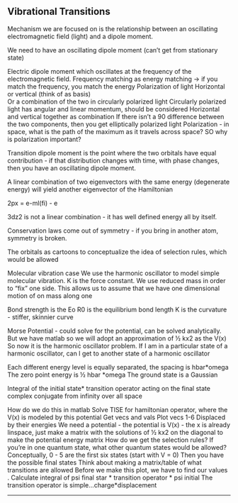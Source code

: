 ## Vibrational Transitions

Mechanism we are focused on is the relationship between an oscillating electromagnetic field (light) and a dipole moment. 

We need to have an oscillating dipole moment (can’t get from stationary state) 
 
Electric dipole moment which oscillates at the frequency of the electromagnetic field. 
Frequency matching as energy matching → if you match the frequency, you match the energy
Polarization of light 
Horizontal or vertical (think of as basis)  
Or a combination of the two in circularly polarized light 
Circularly polarized light has angular and linear momentum, should be considered 
Horizontal and vertical together as combination
If there isn’t a 90 difference between the two components, then you get elliptically polarized light 
Polarization - in space, what is the path of the maximum as it travels across space? 
SO why is polarization important? 

Transition dipole moment is the point where the two orbitals have equal contribution - if that distribution changes with time, with phase changes, then you have an oscillating dipole moment. 

A linear combination of two eigenvectors with the same energy (degenerate energy) will yield another eigenvector of the Hamiltonian 

2px = e-ml(fi) - e

3dz2 is not a linear combination - it has well defined energy all by itself. 

Conservation laws come out of symmetry - if you bring in another atom, symmetry is broken.

The orbitals as cartoons to conceptualize the idea of selection rules, which would be allowed 

Molecular vibration case
We use the harmonic oscillator to model simple molecular vibration. 
K is the force constant. 
We use reduced mass in order to “fix” one side. This allows us to assume that we have one dimensional motion of on mass along one 


Bond strength is the Eo
R0 is the equilibrium bond length 
K is the curvature - stiffer, skinnier curve 

Morse Potential - could solve for the potential, can be solved analytically. 
But we have matlab so we will adopt an approximation of ½ kx2 as the V(x) 
So now it is the harmonic oscillator problem. 
If I am in a particular state of a harmonic oscillator, can I get to another state of a harmonic oscillator 

Each different energy level is equally separated, the spacing is hbar*omega 
The zero point energy is ½ hbar *omega 
The ground state is a Gaussian 

Integral of the initial state* transition operator acting on the final state complex conjugate from infinity over all space

How do we do this in matlab
Solve TISE for hamiltonian operator, where the V(x) is modeled by this potential 
Get vecs and vals
Plot vecs 1-6 
Displaced by their energies 
We need a potential - the potential is V(x) - the x is already linspace, just make a matrix with the solutions of ½ kx2 on the diagonal to make the potential energy matrix 
How do we get the selection rules? 
If you’re in one quantum state, what other quantum states would be allowed? 
Conceptually, 0 - 5 are the first six states (start with V = 0) 
Then you have the possible final states
Think about making a matrix/table of what transitions are allowed 
Before we make this plot, we have to find our values .
Calculate integral of psi final star  * transition operator * psi  initial 
The transition operator is simple...charge*displacement 

---------------
